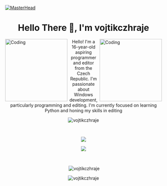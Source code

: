 [![MasterHead](https://preview.redd.it/numywxxyp2p21.jpg?auto=webp&s=8ee61d0937106d4772f06d8c052bd81a8f207fcc)](https://github.com/vojtikczhraje)
<h1 align="center">Hello There 🎀, I'm vojtikczhraje</h1>
<img align="right" alt="Coding" width="200" src="https://www.mojenintendo.cz/switch/assets/img/kirby-and-the-forgotten-land/kirby_1.png">
<img align="left" alt="Coding" width="200" src="https://static.wikia.nocookie.net/characterprofile/images/5/5c/Kirby.png/revision/latest/scale-to-width-down/1200?cb=20160103100842">



<p align="center">Hello! I'm a 16-year-old aspiring programmer and editor from the Czech Republic. I'm passionate about Windows development, particularly programming and editing. I'm currently focused on learning Python and honing my skills in editing</p>
<p align="center"> <img src="https://komarev.com/ghpvc/?username=vojtikczhraje&label=Profile%20views&color=ff69b4&style=flat-square" alt="vojtikczhraje" /> </p> 
<br>





<p align="center">
  <a href="https://skillicons.dev">
    <img src="https://skillicons.dev/icons?i=py,vscode,stackoverflow,pr,ps" />
  </a>
</p>


<p align="center">
  <a href="https://skillicons.dev">
    <img src="https://skillicons.dev/icons?i=discord,twitter,instagram,github" />
  </a>
</p>

<br>


<p align="center">&nbsp;<img align="center" src="https://github-readme-stats.vercel.app/api?username=vojtikczhraje&show_icons=true&locale=en" alt="vojtikczhraje" /></p>

<p align="center"><img align="center" src="https://github-readme-streak-stats.herokuapp.com/?user=vojtikczhraje&" alt="vojtikczhraje" /></p>

